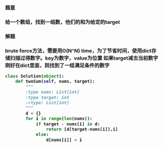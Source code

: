 

<h3>题意<h3>
<p>给一个数组，找到一组数，他们的和为给定的target<p>


<h3>解题<h3>
<p>brute force方法，需要用O(N^N) time，为了节省时间，使用dict存储扫描过得数字。key为数字，value为位置
如果target减去当前数字刚好在dict里面，则找到了一组满足条件的数字<p>



```python
class Solution(object):
    def twoSum(self, nums, target):
        """
        :type nums: List[int]
        :type target: int
        :rtype: List[int]
        """
        d = {}
        for i in range(len(nums)):
            if target - nums[i] in d:
                return [d[target-nums[i]],i]
            else:
                d[nums[i]] = i
                
```
